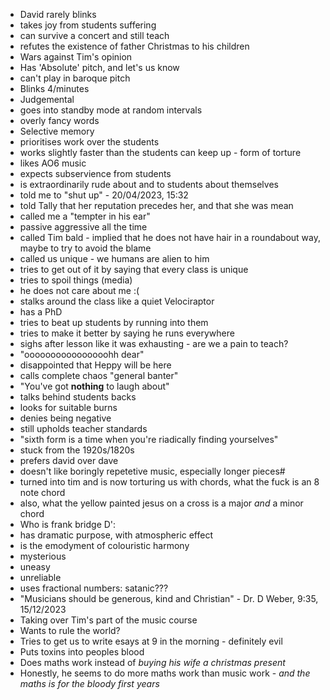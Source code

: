 - David rarely blinks
- takes joy from students suffering
- can survive a concert and still teach
- refutes the existence of father Christmas to his children
- Wars against Tim's opinion
- Has 'Absolute' pitch, and let's us know
- can't play in baroque pitch
- Blinks 4/minutes
- Judgemental
- goes into standby mode at random intervals
- overly fancy words
- Selective memory
- prioritises work over the students
- works slightly faster than the students can keep up - form of torture
- likes AO6 music
- expects subservience from students
- is extraordinarily rude about and to students about themselves
- told me to "shut up" - 20/04/2023, 15:32
- told Tally that her reputation precedes her, and that she was mean
- called me a "tempter in his ear" 
- passive aggressive all the time
- called Tim bald - implied that he does not have hair in a roundabout way, maybe to try to avoid the blame
- called us unique - we humans are alien to him
- tries to get out of it by saying that every class is unique 
- tries to spoil things (media)
- he does not care about me :(
- stalks around the class like a quiet Velociraptor
- has a PhD
- tries to beat up students by running into them
- tries to make it better by saying he runs everywhere
- sighs after lesson like it was exhausting - are we a pain to teach?
- "oooooooooooooooohh dear"
- disappointed that Heppy will be here
- calls complete chaos "general banter"
- "You've got **nothing** to laugh about"
- talks behind students backs
- looks for suitable burns
- denies being negative
- still upholds teacher standards
- "sixth form is a time when you're riadically finding yourselves"
- stuck from the 1920s/1820s
- prefers david over dave
- doesn't like boringly repetetive music, especially longer pieces#
- turned into tim and is now torturing us with chords, what the fuck is an 8 note chord
- also, what the yellow painted jesus on a cross is a major *and* a minor chord
- Who is frank bridge D':
- has dramatic purpose, with atmospheric effect
- is the emodyment of colouristic harmony
- mysterious
- uneasy
- unreliable
- uses fractional numbers: satanic???
- "Musicians should be generous, kind and Christian" - Dr. D Weber, 9:35, 15/12/2023
- Taking over Tim's part of the music course
- Wants to rule the world?
- Tries to get us to write esays at 9 in the morning - definitely evil
- Puts toxins into peoples blood
- Does maths work instead of *buying his wife a christmas present*
- Honestly, he seems to do more maths work than music work - *and the maths is for the bloody first years*

